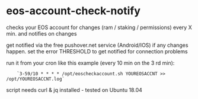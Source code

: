 # eos-account-check-notify
checks your EOS account for changes (ram / staking / permissions) every X min. and notifies on changes

get notified via the free pushover.net service (Android/IOS) if any changes happen. 
set the error THRESHOLD to get notified for connection problems

run it from your cron like this example (every 10 min on the 3 rd min):

        `3-59/10 * * * * /opt/eoscheckaccount.sh YOUREOSACCNT >> /opt/YOUREOSACCNT.log`

script needs curl & jq installed - tested on Ubuntu 18.04 
